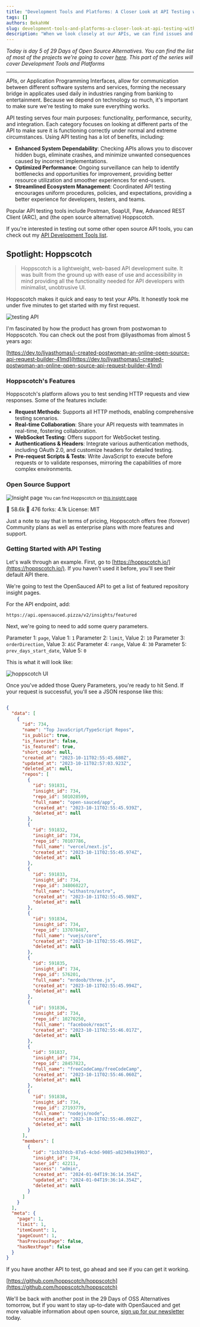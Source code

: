```yaml
---
title: "Development Tools and Platforms: A Closer Look at API Testing with Hoppscotch"
tags: []
authors: BekahHW
slug: development-tools-and-platforms-a-closer-look-at-api-testing-with-hoppscotch
description: "When we look closely at our APIs, we can find issues and solve them before people start using them, keeping things smooth for our users."
---
```


*Today is day 5 of 29 Days of Open Source Alternatives. You can find the list of most of the projects we're going to cover [here](https://oss.fyi/oss-alts). This part of the series will cover Development Tools and Platforms*

<hr/>


APIs, or Application Programming Interfaces, allow for communication between different software systems and services, forming the necessary bridge in applicates used daily in industries ranging from banking to entertainment. Because we depend on technology so much, it's important to make sure we're testing to make sure everything works.

<!-- truncate -->


API testing serves four main purposes: functionality, performance, security, and integration. Each category focuses on looking at different parts of the API to make sure it is functioning correctly under normal and extreme circumstances. Using API testing has a lot of benefits, including:

- **Enhanced System Dependability**: Checking APIs allows you to discover hidden bugs, eliminate crashes, and minimize unwanted consequences caused by incorrect implementations.
- **Optimized Performance**: Ongoing surveillance can help to identify bottlenecks and opportunities for improvement, providing better resource utilization and smoother experiences for end-users.
- **Streamlined Ecosystem Management**: Coordinated API testing encourages uniform procedures, policies, and expectations, providing a better experience for developers, testers, and teams.

Popular API testing tools include Postman, SoapUI, Paw, Advanced REST Client (ARC), and (the open source alternative) Hoppscotch.

If you're interested in testing out some other open source API tools, you can check out my [API Development Tools list](https://oss.fyi/api-tools).

## Spotlight: Hoppscotch

> Hoppscotch is a lightweight, web-based API development suite. It was built from the ground up with ease of use and accessibility in mind providing all the functionality needed for API developers with minimalist, unobtrusive UI.

Hoppscotch makes it quick and easy to test your APIs. It honestly took me under five minutes to get started with my first request. 

![testing API](https://dev-to-uploads.s3.amazonaws.com/uploads/articles/ycy5i2sc3jisgb5j4d0o.gif)

I'm fascinated by how the product has grown from postwoman to Hoppscotch. You can check out the post from @liyasthomas from almost 5 years ago:

[https://dev.to/liyasthomas/i-created-postwoman-an-online-open-source-api-request-builder-41md](https://dev.to/liyasthomas/i-created-postwoman-an-online-open-source-api-request-builder-41md)

### Hoppscotch's Features

Hoppscotch's platform allows you to test sending HTTP requests and view responses. Some of the features include:

- **Request Methods**: Supports all HTTP methods, enabling comprehensive testing scenarios.
- **Real-time Collaboration**: Share your API requests with teammates in real-time, fostering collaboration.
- **WebSocket Testing**: Offers support for WebSocket testing.
- **Authentications & Headers**: Integrate various authentication methods, including OAuth 2.0, and customize headers for detailed testing.
- **Pre-request Scripts & Tests**: Write JavaScript to execute before requests or to validate responses, mirroring the capabilities of more complex environments.

### Open Source Support

![Insight page](https://dev-to-uploads.s3.amazonaws.com/uploads/articles/relhghl5n6tn50f71v8u.png)
 <small>You can find Hoppscotch on [this insight page](https://oss.fyi/api-tools)</small>

:stars: 58.6k
:eyes: 476
forks: 4.1k
License: MIT

Just a note to say that in terms of pricing, Hoppscotch offers free (forever) Community plans as well as enterprise plans with more features and support.

### Getting Started with API Testing

Let's walk through an example. First, go to [https://hoppscotch.io/](https://hoppscotch.io/). If you haven't used it before, you'll see their default API there. 

We're going to test the OpenSauced API to get a list of featured repository insight pages. 

For the API endpoint, add:

`https://api.opensauced.pizza/v2/insights/featured`

Next, we're going to need to add some query parameters. 

Parameter 1: `page`, Value 1: `1`
Parameter 2: `limit`, Value 2: `10`
Parameter 3: `orderDirection`, Value 3: `ASC`
Parameter 4: `range`, Value 4: `30`
Parameter 5: `prev_days_start_date`, Value 5: `0`

This is what it will look like:

![hoppscotch UI](https://dev-to-uploads.s3.amazonaws.com/uploads/articles/j9ws5jb6z0tz4t0ju9xo.png)

Once you've added those Query Parameters, you're ready to hit Send. If your request is successful, you'll see a JSON response like this:

```json

{
  "data": [
    {
      "id": 734,
      "name": "Top JavaScript/TypeScript Repos",
      "is_public": true,
      "is_favorite": false,
      "is_featured": true,
      "short_code": null,
      "created_at": "2023-10-11T02:55:45.680Z",
      "updated_at": "2023-10-11T02:57:03.923Z",
      "deleted_at": null,
      "repos": [
        {
          "id": 591831,
          "insight_id": 734,
          "repo_id": 501028599,
          "full_name": "open-sauced/app",
          "created_at": "2023-10-11T02:55:45.939Z",
          "deleted_at": null
        },
        {
          "id": 591832,
          "insight_id": 734,
          "repo_id": 70107786,
          "full_name": "vercel/next.js",
          "created_at": "2023-10-11T02:55:45.974Z",
          "deleted_at": null
        },
        {
          "id": 591833,
          "insight_id": 734,
          "repo_id": 348060227,
          "full_name": "withastro/astro",
          "created_at": "2023-10-11T02:55:45.989Z",
          "deleted_at": null
        },
        {
          "id": 591834,
          "insight_id": 734,
          "repo_id": 137078487,
          "full_name": "vuejs/core",
          "created_at": "2023-10-11T02:55:45.991Z",
          "deleted_at": null
        },
        {
          "id": 591835,
          "insight_id": 734,
          "repo_id": 576201,
          "full_name": "mrdoob/three.js",
          "created_at": "2023-10-11T02:55:45.994Z",
          "deleted_at": null
        },
        {
          "id": 591836,
          "insight_id": 734,
          "repo_id": 10270250,
          "full_name": "facebook/react",
          "created_at": "2023-10-11T02:55:46.017Z",
          "deleted_at": null
        },
        {
          "id": 591837,
          "insight_id": 734,
          "repo_id": 28457823,
          "full_name": "freeCodeCamp/freeCodeCamp",
          "created_at": "2023-10-11T02:55:46.060Z",
          "deleted_at": null
        },
        {
          "id": 591838,
          "insight_id": 734,
          "repo_id": 27193779,
          "full_name": "nodejs/node",
          "created_at": "2023-10-11T02:55:46.092Z",
          "deleted_at": null
        }
      ],
      "members": [
        {
          "id": "1cb37dcb-87a5-4cbd-9085-a82349a199b3",
          "insight_id": 734,
          "user_id": 42211,
          "access": "admin",
          "created_at": "2024-01-04T19:36:14.354Z",
          "updated_at": "2024-01-04T19:36:14.354Z",
          "deleted_at": null
        }
      ]
    }
  ],
  "meta": {
    "page": 1,
    "limit": 1,
    "itemCount": 1,
    "pageCount": 1,
    "hasPreviousPage": false,
    "hasNextPage": false
  }
}
```

If you have another API to test, go ahead and see if you can get it working. 

[https://github.com/hoppscotch/hoppscotch](https://github.com/hoppscotch/hoppscotch)


We'll be back with another post in the 29 Days of OSS Alternatives tomorrow, but if you want to stay up-to-date with OpenSauced and get more valuable information about open source, [sign up for our newsletter](https://oss.fyi/newsletter) today.